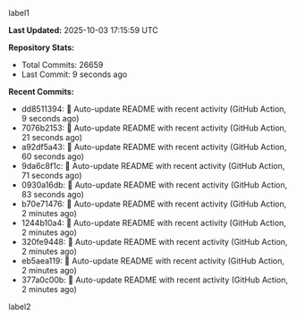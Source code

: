 
label1 
<!-- ACTIVITY_START -->
**Last Updated:** 2025-10-03 17:15:59 UTC

**Repository Stats:**
- Total Commits: 26659
- Last Commit: 9 seconds ago

**Recent Commits:**
- dd8511394: 🤖 Auto-update README with recent activity (GitHub Action, 9 seconds ago)
- 7076b2153: 🤖 Auto-update README with recent activity (GitHub Action, 21 seconds ago)
- a92df5a43: 🤖 Auto-update README with recent activity (GitHub Action, 60 seconds ago)
- 9da6c8f1c: 🤖 Auto-update README with recent activity (GitHub Action, 71 seconds ago)
- 0930a16db: 🤖 Auto-update README with recent activity (GitHub Action, 83 seconds ago)
- b70e71476: 🤖 Auto-update README with recent activity (GitHub Action, 2 minutes ago)
- 1244b10a4: 🤖 Auto-update README with recent activity (GitHub Action, 2 minutes ago)
- 320fe9448: 🤖 Auto-update README with recent activity (GitHub Action, 2 minutes ago)
- eb5aea119: 🤖 Auto-update README with recent activity (GitHub Action, 2 minutes ago)
- 377a0c00b: 🤖 Auto-update README with recent activity (GitHub Action, 2 minutes ago)
<!-- ACTIVITY_END -->

label2
